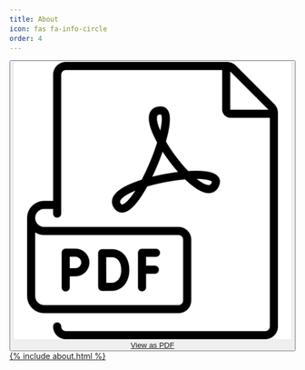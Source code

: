```yaml
---
title: About
icon: fas fa-info-circle
order: 4
---
```

<button type="button"><img src="../assets/test.png" alt=""><a href="../assets/test.pdf">View as PDF</button>
{% include about.html %}
